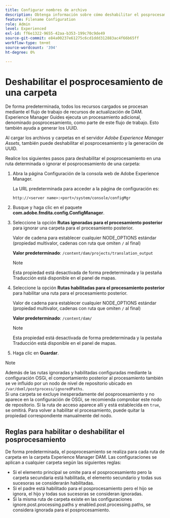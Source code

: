 ```yaml
---
title: Configurar nombres de archivo
description: Obtenga información sobre cómo deshabilitar el posprocesamiento para una carpeta cargada en Adobe Experience Manager Assets
feature: Filename Configuration
role: Admin
level: Experienced
exl-id: ff6e1322-9655-42aa-b353-199c70c9de49
source-git-commit: e84a00237e61275c6cd1ddd312883ac4f66b65ff
workflow-type: tm+mt
source-wordcount: '394'
ht-degree: 0%

---
```


# Deshabilitar el posprocesamiento de una carpeta

De forma predeterminada, todos los recursos cargados se procesan mediante el flujo de trabajo de recursos de actualización de DAM. Experience Manager Guides ejecuta un procesamiento adicional, denominado posprocesamiento, como parte de este flujo de trabajo. Esto también ayuda a generar los UUID.

Al cargar los archivos y carpetas en el servidor *Adobe Experience Manager Assets*, también puede deshabilitar el posprocesamiento y la generación de UUID.


Realice los siguientes pasos para deshabilitar el posprocesamiento en una ruta determinada o ignorar el posprocesamiento de una carpeta:


1. Abra la página Configuración de la consola web de Adobe Experience Manager.

   La URL predeterminada para acceder a la página de configuración es:

   ```http
   http://<server name>:<port>/system/console/configMgr
   ```

1. Busque y haga clic en el paquete **com.adobe.fmdita.config.ConfigManager**.

1. Seleccione la opción **Rutas ignoradas para el procesamiento posterior** para ignorar una carpeta para el procesamiento posterior.

   Valor de cadena para establecer cualquier NODE_OPTIONS estándar (propiedad multivalor, cadenas con ruta que omiten `/` al final)

   **Valor predeterminado**: `/content/dam/projects/translation_output`

   >[!NOTE]
   >
   > Esta propiedad está desactivada de forma predeterminada y la pestaña Traducción está disponible en el panel de mapas.

1. Seleccione la opción **Rutas habilitadas para el procesamiento posterior** para habilitar una ruta para el procesamiento posterior.

   Valor de cadena para establecer cualquier NODE_OPTIONS estándar (propiedad multivalor, cadenas con ruta que omiten `/` al final)

   **Valor predeterminado**: `/content/dam/`

   >[!NOTE]
   >
   > Esta propiedad está desactivada de forma predeterminada y la pestaña Traducción está disponible en el panel de mapas.


1. Haga clic en **Guardar**.

>[!NOTE]
>
> Además de las rutas ignoradas y habilitadas configuradas mediante la configuración OSGi, el comportamiento posterior al procesamiento también se ve influido por un nodo de nivel de repositorio ubicado en `/var/dxml/postprocess/ignoredPaths`. <br> Si una carpeta se excluye inesperadamente del posprocesamiento y no aparece en la configuración de OSGi, se recomienda comprobar este nodo de repositorio. Si la ruta de acceso aparece allí y está establecida en `true`, se omitirá. Para volver a habilitar el procesamiento, puede quitar la propiedad correspondiente manualmente del nodo.

## Reglas para habilitar o deshabilitar el posprocesamiento

De forma predeterminada, el posprocesamiento se realiza para cada ruta de carpeta en la carpeta Experience Manager DAM. Las configuraciones se aplican a cualquier carpeta según las siguientes reglas:

* Si el elemento principal se omite para el posprocesamiento pero la carpeta secundaria está habilitada, el elemento secundario y todas sus sucesoras se considerarán habilitadas.
* Si el padre está habilitado para el posprocesamiento pero el hijo se ignora, el hijo y todas sus sucesoras se consideran ignoradas.
* Si la misma ruta de carpeta existe en las configuraciones ignore.post.processing.paths y enabled.post.processing.paths, se considera ignorada para el posprocesamiento.
